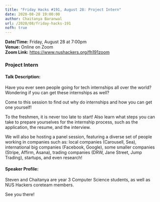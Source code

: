 ```yaml
---
title: "Friday Hacks #191, August 28: Project Intern"
date: 2020-08-28 19:00:00
author: Chaitanya Baranwal
url: /2020/08/friday-hacks-191
nofh: true
---
```


**Date/Time:** Friday, August 28 at 7:00pm<br />
**Venue:** Online on Zoom<br />
**Zoom Link:** https://www.nushackers.org/fh191zoom

### Project Intern

#### Talk Description:

Have you ever seen people going for tech internships all over the world? Wondering if you can get these internships as well?

Come to this session to find out why do internships and how you can get one yourself!

To the freshmen, it is never too late to start! Also learn what steps you can take to prepare yourselves for the internship process, such as the application, the resume, and the interview.

We will also be hosting a panel session, featuring a diverse set of people working in companies such as: local companies (Carousell, Sea), international big companies (Facebook, Google), some smaller companies (Stripe, Affirm, Asana), trading companies (DRW, Jane Street, Jump Trading), startups, and even research!

#### Speaker Profile:

Steven and Chaitanya are year 3 Computer Science students, as well as NUS Hackers coreteam members.

See you there!

